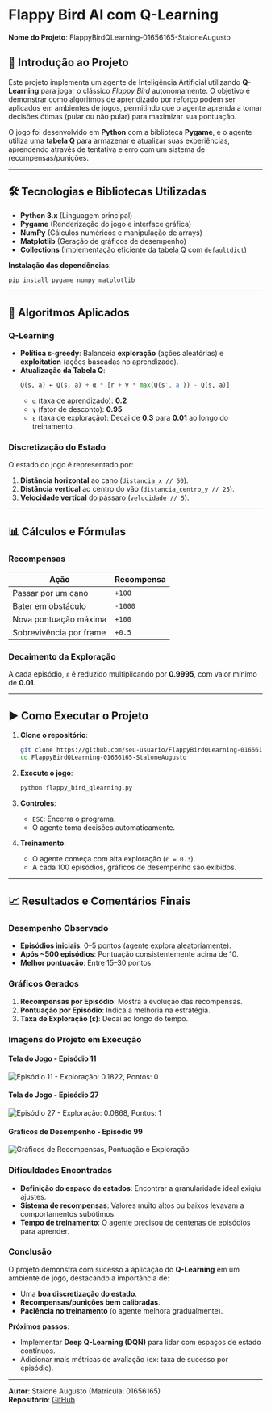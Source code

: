 # Flappy Bird AI com Q-Learning  
**Nome do Projeto**: FlappyBirdQLearning-01656165-StaloneAugusto  

## 🎯 Introdução ao Projeto  
Este projeto implementa um agente de Inteligência Artificial utilizando **Q-Learning** para jogar o clássico *Flappy Bird* autonomamente. O objetivo é demonstrar como algoritmos de aprendizado por reforço podem ser aplicados em ambientes de jogos, permitindo que o agente aprenda a tomar decisões ótimas (pular ou não pular) para maximizar sua pontuação.  

O jogo foi desenvolvido em **Python** com a biblioteca **Pygame**, e o agente utiliza uma **tabela Q** para armazenar e atualizar suas experiências, aprendendo através de tentativa e erro com um sistema de recompensas/punições.  

---

## 🛠 Tecnologias e Bibliotecas Utilizadas  
- **Python 3.x** (Linguagem principal)  
- **Pygame** (Renderização do jogo e interface gráfica)  
- **NumPy** (Cálculos numéricos e manipulação de arrays)  
- **Matplotlib** (Geração de gráficos de desempenho)  
- **Collections** (Implementação eficiente da tabela Q com `defaultdict`)  

**Instalação das dependências**:  
```bash
pip install pygame numpy matplotlib
```

---

## 🧠 Algoritmos Aplicados  
### **Q-Learning**  
- **Política ε-greedy**: Balanceia **exploração** (ações aleatórias) e **exploitation** (ações baseadas no aprendizado).  
- **Atualização da Tabela Q**:  
  ```python
  Q(s, a) ← Q(s, a) + α * [r + γ * max(Q(s', a')) - Q(s, a)]
  ```
  - `α` (taxa de aprendizado): **0.2**  
  - `γ` (fator de desconto): **0.95**  
  - `ε` (taxa de exploração): Decai de **0.3** para **0.01** ao longo do treinamento.  

### **Discretização do Estado**  
O estado do jogo é representado por:  
1. **Distância horizontal** ao cano (`distancia_x // 50`).  
2. **Distância vertical** ao centro do vão (`distancia_centro_y // 25`).  
3. **Velocidade vertical** do pássaro (`velocidade // 5`).  

---

## 📊 Cálculos e Fórmulas  
### **Recompensas**  
| Ação                     | Recompensa |  
|--------------------------|------------|  
| Passar por um cano       | `+100`     |  
| Bater em obstáculo       | `-1000`    |  
| Nova pontuação máxima    | `+100`     |  
| Sobrevivência por frame  | `+0.5`     |  

### **Decaimento da Exploração**  
A cada episódio, `ε` é reduzido multiplicando por **0.9995**, com valor mínimo de **0.01**.  

---

## ▶ Como Executar o Projeto  
1. **Clone o repositório**:  
   ```bash
   git clone https://github.com/seu-usuario/FlappyBirdQLearning-01656165-StaloneAugusto.git
   cd FlappyBirdQLearning-01656165-StaloneAugusto
   ```

2. **Execute o jogo**:  
   ```bash
   python flappy_bird_qlearning.py
   ```

3. **Controles**:  
   - `ESC`: Encerra o programa.  
   - O agente toma decisões automaticamente.  

4. **Treinamento**:  
   - O agente começa com alta exploração (`ε = 0.3`).  
   - A cada 100 episódios, gráficos de desempenho são exibidos.  

---

## 📈 Resultados e Comentários Finais  
### **Desempenho Observado**  
- **Episódios iniciais**: 0–5 pontos (agente explora aleatoriamente).  
- **Após ~500 episódios**: Pontuação consistentemente acima de 10.  
- **Melhor pontuação**: Entre 15–30 pontos.  

### **Gráficos Gerados**  
1. **Recompensas por Episódio**: Mostra a evolução das recompensas.  
2. **Pontuação por Episódio**: Indica a melhoria na estratégia.  
3. **Taxa de Exploração (ε)**: Decai ao longo do tempo.  

### **Imagens do Projeto em Execução**  

#### Tela do Jogo - Episódio 11  
![Episódio 11 - Exploração: 0.1822, Pontos: 0](./imgs/FB/FB_1.PNG)  

#### Tela do Jogo - Episódio 27  
![Episódio 27 - Exploração: 0.0868, Pontos: 1](./imgs/FB/FB_2.PNG)  

#### Gráficos de Desempenho - Episódio 99  
![Gráficos de Recompensas, Pontuação e Exploração](./imgs/FB/FB_03.PNG)  

### **Dificuldades Encontradas**  
- **Definição do espaço de estados**: Encontrar a granularidade ideal exigiu ajustes.  
- **Sistema de recompensas**: Valores muito altos ou baixos levavam a comportamentos subótimos.  
- **Tempo de treinamento**: O agente precisou de centenas de episódios para aprender.  

### **Conclusão**  
O projeto demonstra com sucesso a aplicação do **Q-Learning** em um ambiente de jogo, destacando a importância de:  
- Uma **boa discretização do estado**.  
- **Recompensas/punições bem calibradas**.  
- **Paciência no treinamento** (o agente melhora gradualmente).  

**Próximos passos**:  
- Implementar **Deep Q-Learning (DQN)** para lidar com espaços de estado contínuos.  
- Adicionar mais métricas de avaliação (ex: taxa de sucesso por episódio).  

---

**Autor**: Stalone Augusto (Matrícula: 01656165)  
**Repositório**: [GitHub](https://github.com/seu-usuario/FlappyBirdQLearning-01656165-StaloneAugusto)
